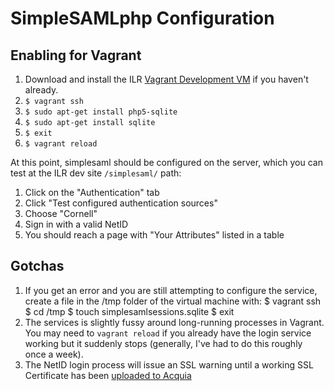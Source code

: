 # SimpleSAMLphp Configuration

## Enabling for Vagrant

1. Download and install the ILR [Vagrant Development VM](https://github.com/ilrWebServices/vagrant-development-vm/) if you haven't already.
2. `$ vagrant ssh`
3. `$ sudo apt-get install php5-sqlite`
4. `$ sudo apt-get install sqlite`
5. `$ exit`
6. `$ vagrant reload`

At this point, simplesaml should be configured on the server, which you can test at the ILR dev site `/simplesaml/` path:

1. Click on the "Authentication" tab
2. Click "Test configured authentication sources"
3. Choose "Cornell"
4. Sign in with a valid NetID
5. You should reach a page with "Your Attributes" listed in a table

## Gotchas
1. If you get an error and you are still attempting to configure the service, create a file in the /tmp folder of the virtual machine with:
    $ vagrant ssh
    $ cd /tmp
    $ touch simplesamlsessions.sqlite
    $ exit
2. The services is slightly fussy around long-running processes in Vagrant. You may need to `vagrant reload` if you already have the login service working but it suddenly stops (generally, I've had to do this roughly once a week).
3. The NetID login process will issue an SSL warning until a working SSL Certificate has been [uploaded to Acquia](/docs/acquia_ssl.md)
